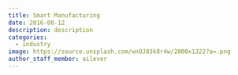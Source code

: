 ```yaml
---
title: Smart Manufacturing
date: 2016-08-12
description: description
categories:
  - industry
image: https://source.unsplash.com/wnOJ83k8r4w/2000x1322?a=.png
author_staff_member: ailever
---
```




